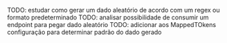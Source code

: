 TODO: estudar como gerar um dado aleatório de acordo com um regex ou formato predeterminado
TODO: analisar possibilidade de consumir um endpoint para pegar dado aleatório
TODO: adicionar aos MappedTOkens configuração para determinar padrão do dado gerado